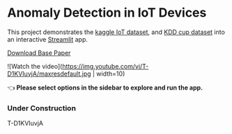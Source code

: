 # Anomaly Detection in IoT Devices

This project demonstrates the [kaggle IoT dataset]( https://www.kaggle.com/francoisxa/ds2ostraffictraces ), and [KDD cup dataset](https://kdd.ics.uci.edu/databases/kddcup99/kddcup99.html) into an interactive [Streamlit](https://streamlit.io) app.

[Download Base Paper](https://github.com/Jaseemck/Anomaly_Detection_App/raw/master/paper.pdf)

![Watch the video](https://img.youtube.com/vi/T-D1KVIuvjA/maxresdefault.jpg | width=10)



👈 **Please select options in the sidebar to explore and run the app.**

### Under Construction
T-D1KVIuvjA
